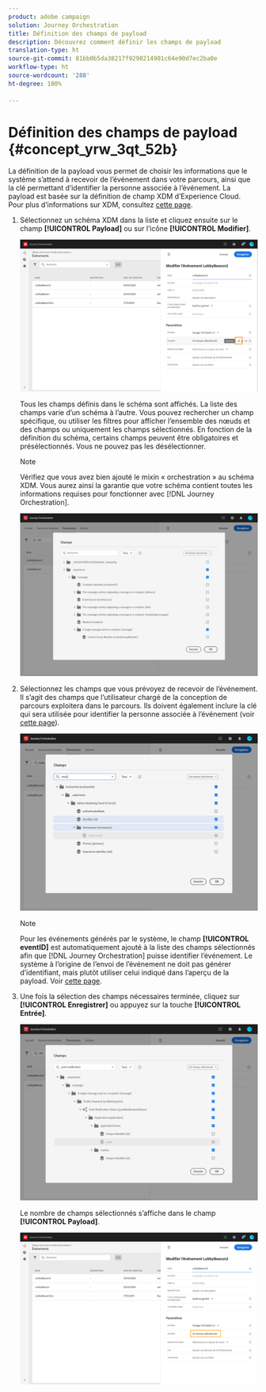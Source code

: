 ```yaml
---
product: adobe campaign
solution: Journey Orchestration
title: Définition des champs de payload
description: Découvrez comment définir les champs de payload
translation-type: ht
source-git-commit: 81bb0b5da38217f9290214901c64e90d7ec2ba0e
workflow-type: ht
source-wordcount: '288'
ht-degree: 100%

---
```



# Définition des champs de payload {#concept_yrw_3qt_52b}

La définition de la payload vous permet de choisir les informations que le système s’attend à recevoir de l’événement dans votre parcours, ainsi que la clé permettant d’identifier la personne associée à l’événement. La payload est basée sur la définition de champ XDM d’Experience Cloud. Pour plus d’informations sur XDM, consultez [cette page](https://docs.adobe.com/content/help/fr-FR/experience-platform/xdm/home.html).

1. Sélectionnez un schéma XDM dans la liste et cliquez ensuite sur le champ **[!UICONTROL Payload]** ou sur l’icône **[!UICONTROL Modifier]**.

   ![](../assets/journey8.png)

   Tous les champs définis dans le schéma sont affichés. La liste des champs varie d’un schéma à l’autre. Vous pouvez rechercher un champ spécifique, ou utiliser les filtres pour afficher l’ensemble des nœuds et des champs ou uniquement les champs sélectionnés. En fonction de la définition du schéma, certains champs peuvent être obligatoires et présélectionnés. Vous ne pouvez pas les désélectionner.

   >[!NOTE]
   >
   >Vérifiez que vous avez bien ajouté le mixin « orchestration » au schéma XDM. Vous aurez ainsi la garantie que votre schéma contient toutes les informations requises pour fonctionner avec [!DNL Journey Orchestration].

   ![](../assets/journey9.png)

1. Sélectionnez les champs que vous prévoyez de recevoir de l’événement. Il s’agit des champs que l’utilisateur chargé de la conception de parcours exploitera dans le parcours. Ils doivent également inclure la clé qui sera utilisée pour identifier la personne associée à l’événement (voir [cette page](../event/defining-the-event-key.md)).

   ![](../assets/journey10.png)

   >[!NOTE]
   >
   >Pour les événements générés par le système, le champ **[!UICONTROL eventID]** est automatiquement ajouté à la liste des champs sélectionnés afin que [!DNL Journey Orchestration] puisse identifier l’événement. Le système à l’origine de l’envoi de l’événement ne doit pas générer d’identifiant, mais plutôt utiliser celui indiqué dans l’aperçu de la payload. Voir [cette page](../event/previewing-the-payload.md).

1. Une fois la sélection des champs nécessaires terminée, cliquez sur **[!UICONTROL Enregistrer]** ou appuyez sur la touche **[!UICONTROL Entrée]**.

   ![](../assets/journey11.png)

   Le nombre de champs sélectionnés s’affiche dans le champ **[!UICONTROL Payload]**.

   ![](../assets/journey12.png)
